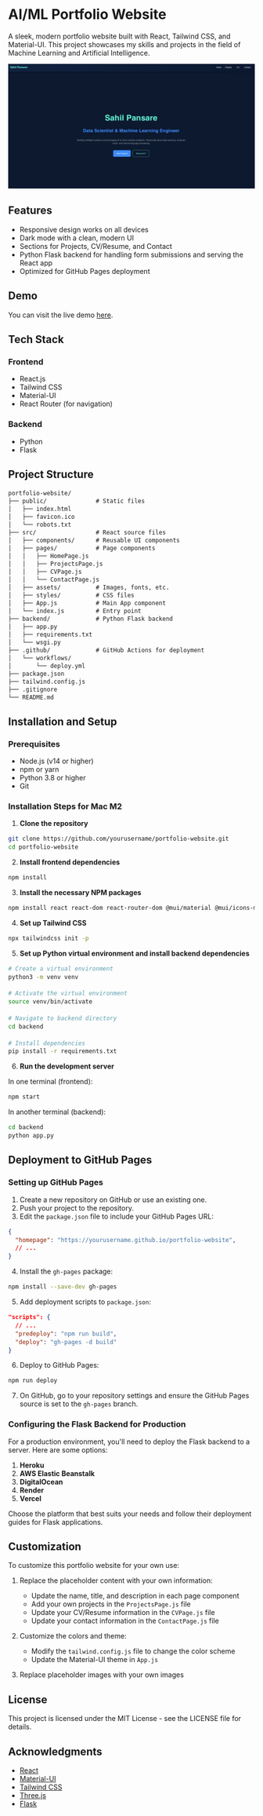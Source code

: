 # AI/ML Portfolio Website

A sleek, modern portfolio website built with React, Tailwind CSS, and Material-UI. This project showcases my skills and projects in the field of Machine Learning and Artificial Intelligence.

![Portfolio Website Screenshot](./src/assets/Images/portfolioPreview.jpg)

## Features

- Responsive design works on all devices
- Dark mode with a clean, modern UI
- Sections for Projects, CV/Resume, and Contact
- Python Flask backend for handling form submissions and serving the React app
- Optimized for GitHub Pages deployment

## Demo

You can visit the live demo [here](https://sahilkp1691.github.io/portfolio).

## Tech Stack

### Frontend
- React.js
- Tailwind CSS
- Material-UI
- React Router (for navigation)

### Backend
- Python
- Flask

## Project Structure

```
portfolio-website/
├── public/              # Static files
│   ├── index.html
│   ├── favicon.ico
│   └── robots.txt
├── src/                 # React source files
│   ├── components/      # Reusable UI components
│   ├── pages/           # Page components
│   │   ├── HomePage.js
│   │   ├── ProjectsPage.js
│   │   ├── CVPage.js
│   │   └── ContactPage.js
│   ├── assets/          # Images, fonts, etc.
│   ├── styles/          # CSS files
│   ├── App.js           # Main App component
│   └── index.js         # Entry point
├── backend/             # Python Flask backend
│   ├── app.py
│   ├── requirements.txt
│   └── wsgi.py
├── .github/             # GitHub Actions for deployment
│   └── workflows/
│       └── deploy.yml
├── package.json
├── tailwind.config.js
├── .gitignore
└── README.md
```

## Installation and Setup

### Prerequisites

- Node.js (v14 or higher)
- npm or yarn
- Python 3.8 or higher
- Git

### Installation Steps for Mac M2

1. **Clone the repository**

```bash
git clone https://github.com/yourusername/portfolio-website.git
cd portfolio-website
```

2. **Install frontend dependencies**

```bash
npm install
```

3. **Install the necessary NPM packages**

```bash
npm install react react-dom react-router-dom @mui/material @mui/icons-material @emotion/react @emotion/styled tailwindcss postcss autoprefixer three
```

4. **Set up Tailwind CSS**

```bash
npx tailwindcss init -p
```

5. **Set up Python virtual environment and install backend dependencies**

```bash
# Create a virtual environment
python3 -m venv venv

# Activate the virtual environment
source venv/bin/activate

# Navigate to backend directory
cd backend

# Install dependencies
pip install -r requirements.txt
```

6. **Run the development server**

In one terminal (frontend):
```bash
npm start
```

In another terminal (backend):
```bash
cd backend
python app.py
```

## Deployment to GitHub Pages

### Setting up GitHub Pages

1. Create a new repository on GitHub or use an existing one.
2. Push your project to the repository.
3. Edit the `package.json` file to include your GitHub Pages URL:

```json
{
  "homepage": "https://yourusername.github.io/portfolio-website",
  // ...
}
```

4. Install the `gh-pages` package:

```bash
npm install --save-dev gh-pages
```

5. Add deployment scripts to `package.json`:

```json
"scripts": {
  // ...
  "predeploy": "npm run build",
  "deploy": "gh-pages -d build"
}
```

6. Deploy to GitHub Pages:

```bash
npm run deploy
```

7. On GitHub, go to your repository settings and ensure the GitHub Pages source is set to the `gh-pages` branch.

### Configuring the Flask Backend for Production

For a production environment, you'll need to deploy the Flask backend to a server. Here are some options:

1. **Heroku**
2. **AWS Elastic Beanstalk**
3. **DigitalOcean**
4. **Render**
5. **Vercel**

Choose the platform that best suits your needs and follow their deployment guides for Flask applications.

## Customization

To customize this portfolio website for your own use:

1. Replace the placeholder content with your own information:
   - Update the name, title, and description in each page component
   - Add your own projects in the `ProjectsPage.js` file
   - Update your CV/Resume information in the `CVPage.js` file
   - Update your contact information in the `ContactPage.js` file

2. Customize the colors and theme:
   - Modify the `tailwind.config.js` file to change the color scheme
   - Update the Material-UI theme in `App.js`

3. Replace placeholder images with your own images

## License

This project is licensed under the MIT License - see the LICENSE file for details.

## Acknowledgments

- [React](https://reactjs.org/)
- [Material-UI](https://mui.com/)
- [Tailwind CSS](https://tailwindcss.com/)
- [Three.js](https://threejs.org/)
- [Flask](https://flask.palletsprojects.com/)

